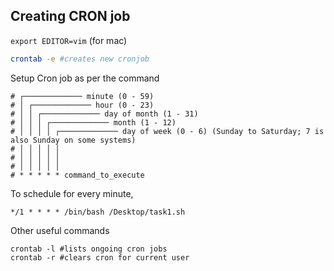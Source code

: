 ## Creating CRON job
`export EDITOR=vim` (for mac)

```bash
crontab -e #creates new cronjob
```

Setup Cron job as per the command
```
# ┌───────────── minute (0 - 59) 
# │ ┌───────────── hour (0 - 23) 
# │ │ ┌───────────── day of month (1 - 31) 
# │ │ │ ┌───────────── month (1 - 12) 
# │ │ │ │ ┌───────────── day of week (0 - 6) (Sunday to Saturday; 7 is also Sunday on some systems) 
# │ │ │ │ │ 
# │ │ │ │ │ 
# │ │ │ │ │ 
# * * * * * command_to_execute
```

To schedule for every minute,
```
*/1 * * * * /bin/bash /Desktop/task1.sh
```

Other useful commands

```
crontab -l #lists ongoing cron jobs
crontab -r #clears cron for current user
```
